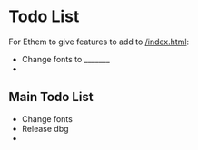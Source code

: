 # Todo List

For Ethem to give features to add to [/index.html](/index.html):

* Change fonts to _______
* 

## Main Todo List

* Change fonts
* Release dbg
* 
